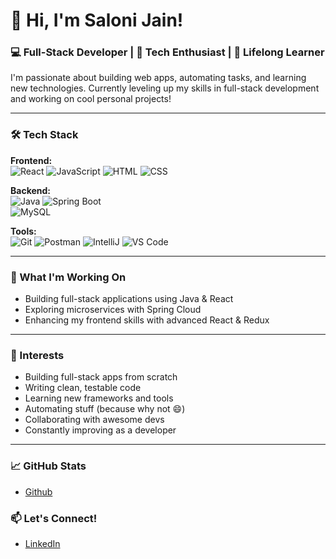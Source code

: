 # 👋 Hi, I'm Saloni Jain!

### 💻 Full-Stack Developer | 🚀 Tech Enthusiast | 🎯 Lifelong Learner

I'm passionate about building web apps, automating tasks, and learning new technologies. Currently leveling up my skills in full-stack development and working on cool personal projects!

---
### 🛠️ Tech Stack

**Frontend:**  
![React](https://img.shields.io/badge/-React-61DAFB?style=flat&logo=react&logoColor=white) 
![JavaScript](https://img.shields.io/badge/-JavaScript-F7DF1E?style=flat&logo=javascript&logoColor=black) 
![HTML](https://img.shields.io/badge/-HTML5-E34F26?style=flat&logo=html5&logoColor=white) 
![CSS](https://img.shields.io/badge/-CSS3-1572B6?style=flat&logo=css3&logoColor=white)  

**Backend:**  
![Java](https://img.shields.io/badge/-Java-007396?style=flat&logo=java&logoColor=white)
![Spring Boot](https://img.shields.io/badge/-Spring_Boot-6DB33F?style=flat&logo=spring-boot&logoColor=white)  
![MySQL](https://img.shields.io/badge/-MySQL-4479A1?style=flat&logo=mysql&logoColor=white)

**Tools:**  
![Git](https://img.shields.io/badge/-Git-F05032?style=flat&logo=git&logoColor=white) 
![Postman](https://img.shields.io/badge/-Postman-FF6C37?style=flat&logo=postman&logoColor=white) 
![IntelliJ](https://img.shields.io/badge/-IntelliJ_IDEA-000000?style=flat&logo=intellij-idea&logoColor=white) 
![VS Code](https://img.shields.io/badge/-VS_Code-007ACC?style=flat&logo=visual-studio-code&logoColor=white)

---
### 🚀 What I'm Working On

- Building full-stack applications using Java & React
- Exploring microservices with Spring Cloud
- Enhancing my frontend skills with advanced React & Redux

---
 ### 🧠 Interests
  
- Building full-stack apps from scratch  
- Writing clean, testable code  
- Learning new frameworks and tools  
- Automating stuff (because why not 😄)  
- Collaborating with awesome devs  
- Constantly improving as a developer
---

### 📈 GitHub Stats
- [Github](https://github.com/SaloniJain923)

### 📫 Let's Connect!
- [LinkedIn](https://www.linkedin.com/in/saloni-jain-436a14211/)

